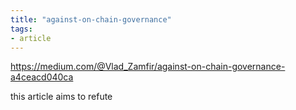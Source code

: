 ```yaml
---
title: "against-on-chain-governance"
tags: 
- article
---
```


https://medium.com/@Vlad_Zamfir/against-on-chain-governance-a4ceacd040ca

this article aims to refute